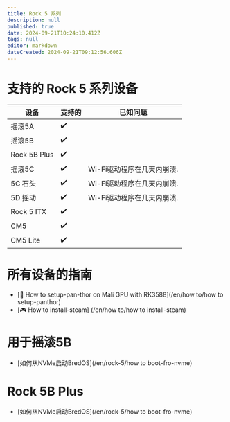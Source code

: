 ```yaml
---
title: Rock 5 系列
description: null
published: true
date: 2024-09-21T10:24:10.412Z
tags: null
editor: markdown
dateCreated: 2024-09-21T09:12:56.606Z
---
```


# 支持的 Rock 5 系列设备

| 设备           | 支持的 | 已知问题                             |
| ------------ | --- | -------------------------------- |
| 摇滚5A         | ✔️  |                                  |
| 摇滚5B         | ✔️  |                                  |
| Rock 5B Plus | ✔️  |                                  |
| 摇滚5C         | ✔️  | Wi-Fi驱动程序在几天内崩溃. |
| 5C 石头        | ✔️  | Wi-Fi驱动程序在几天内崩溃. |
| 5D 摇动        | ✔️  | Wi-Fi驱动程序在几天内崩溃. |
| Rock 5 ITX   | ✔️  |                                  |
| CM5          | ✔️  |                                  |
| CM5 Lite     | ✔️  |                                  |

# 所有设备的指南

- [🐾 How to setup-pan-thor on Mali GPU with RK3588](/en/how to/how to setup-panthor)
- [🎮 How to install-steam] (/en/how to/how to install-steam)

# 用于摇滚5B

- [如何从NVMe启动BredOS](/en/rock-5/how to boot-fro-nvme)

# Rock 5B Plus

- [如何从NVMe启动BredOS](/en/rock-5/how to boot-fro-nvme)
